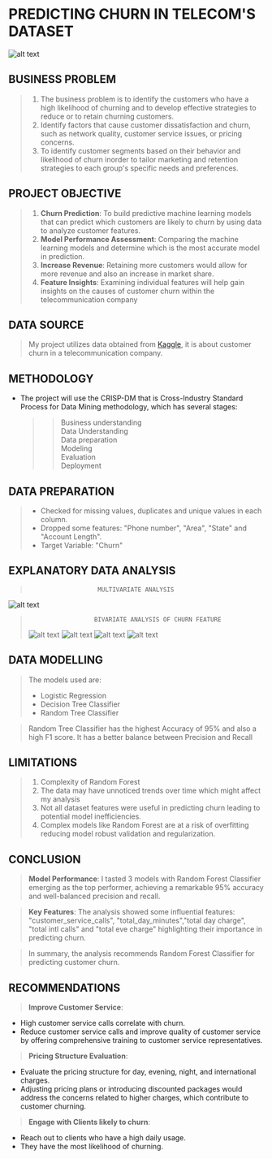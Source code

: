 # PREDICTING CHURN IN TELECOM'S DATASET 
![alt text](Images/Churn.jpg)
## **BUSINESS PROBLEM**
> 1. The business problem is to identify the customers who have a high likelihood of churning and to develop effective strategies to reduce or to retain churning customers.  
> 2. Identify factors that cause customer dissatisfaction and churn, such as network quality, customer service issues, or pricing concerns.   
> 3. To identify customer segments based on their behavior and likelihood of churn inorder to tailor marketing and retention strategies to each group's specific needs and preferences.
## **PROJECT OBJECTIVE**
> 1. **Churn Prediction**: To build predictive machine learning models that can predict which customers are likely to churn by using data to analyze customer features.
> 2. **Model Performance Assessment**: Comparing the machine learning models and determine which is the most accurate model in prediction.
> 3. **Increase Revenue**: Retaining more customers would allow for more revenue and also an increase in market share.
> 4. **Feature Insights**: Examining individual features will help gain insights on the causes of customer churn within the telecommunication company
## **DATA SOURCE**
> My project utilizes data obtained from [Kaggle](https://www.kaggle.com/datasets/becksddf/churn-in-telecoms-dataset/data), it is about customer churn in a telecommunication company.
## **METHODOLOGY**
* The project will use the CRISP-DM that is Cross-Industry Standard Process for Data Mining methodology, which has several stages:
   >> Business understanding  
   >> Data Understanding  
   >> Data preparation  
   >> Modeling  
   >> Evaluation  
   >> Deployment  
## **DATA PREPARATION**
> * Checked for missing values, duplicates and unique values in each column.  
> * Dropped some features: "Phone number", "Area", "State" and "Account Length".  
> * Target Variable: "Churn"
## **EXPLANATORY DATA ANALYSIS**
>                        MULTIVARIATE ANALYSIS
![alt text](Images/correlation.png) 
>                       BIVARIATE ANALYSIS OF CHURN FEATURE
> ![alt text](<Images/International & churn.png>)
> ![alt text](<Images/voicemail & churn.png>)
> ![alt text](<Images/CS & Churn.png>)
> ![alt text](<Images/ttldayminutes & churn.png>)

## **DATA MODELLING**
> The models used are:
>   * Logistic Regression
>   * Decision Tree Classifier
>   * Random Tree Classifier  

> Random Tree Classifier has the highest Accuracy of 95% and also a high F1 score. It has a better balance between Precision and Recall
## **LIMITATIONS**
> 1. Complexity of Random Forest
> 2. The data may have unnoticed trends over time which might affect my analysis
> 3. Not all dataset features were useful in predicting churn leading to potential model inefficiencies.
> 4. Complex models like Random Forest are at a risk of overfitting reducing model robust validation and regularization.
## **CONCLUSION**
> **Model Performance**: I tasted 3 models with Random Forest Classifier emerging as the top performer, achieving a remarkable 95% accuracy and well-balanced precision and recall.

> **Key Features**: The analysis showed some influential features: "customer_service_calls", "total_day_minutes","total day charge", "total intl calls" and "total eve charge" highlighting their importance in predicting churn.

> In summary, the analysis recommends Random Forest Classifier for predicting customer churn.  

## **RECOMMENDATIONS**  
>  **Improve Customer Service**: 
 * High customer service calls correlate with churn.  
 * Reduce customer service calls and improve quality of customer service by offering comprehensive training to customer service representatives.
> **Pricing Structure Evaluation**:
 * Evaluate the pricing structure for day, evening, night, and international charges.  
 * Adjusting pricing plans or introducing discounted packages would address the concerns related to higher charges, which contribute to customer churning.
> **Engage with Clients likely to churn**:
 * Reach out to clients who have a high daily usage.
 * They have the most likelihood of churning.